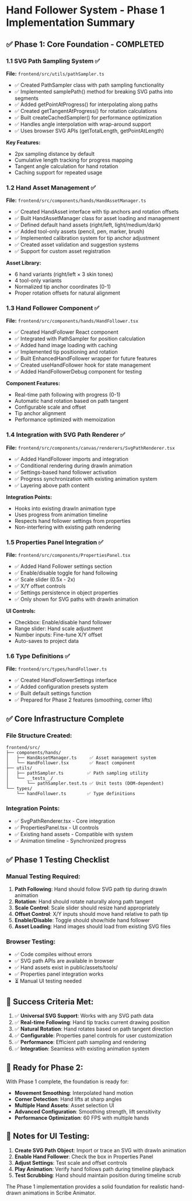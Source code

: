 # Hand Follower System - Phase 1 Implementation Summary

## ✅ Phase 1: Core Foundation - COMPLETED

### 1.1 SVG Path Sampling System ✅
**File:** `frontend/src/utils/pathSampler.ts`

- ✅ Created PathSampler class with path sampling functionality
- ✅ Implemented samplePath() method for breaking SVG paths into segments
- ✅ Added getPointAtProgress() for interpolating along paths
- ✅ Created getTangentAtProgress() for rotation calculations
- ✅ Built createCachedSampler() for performance optimization
- ✅ Handles angle interpolation with wrap-around support
- ✅ Uses browser SVG APIs (getTotalLength, getPointAtLength)

**Key Features:**
- 2px sampling distance by default
- Cumulative length tracking for progress mapping
- Tangent angle calculation for hand rotation
- Caching support for repeated usage

### 1.2 Hand Asset Management ✅
**File:** `frontend/src/components/hands/HandAssetManager.ts`

- ✅ Created HandAsset interface with tip anchors and rotation offsets
- ✅ Built HandAssetManager class for asset loading and management
- ✅ Defined default hand assets (right/left, light/medium/dark)
- ✅ Added tool-only assets (pencil, pen, marker, brush)
- ✅ Implemented calibration system for tip anchor adjustment
- ✅ Created asset validation and suggestion systems
- ✅ Support for custom asset registration

**Asset Library:**
- 6 hand variants (right/left × 3 skin tones)
- 4 tool-only variants
- Normalized tip anchor coordinates (0-1)
- Proper rotation offsets for natural alignment

### 1.3 Hand Follower Component ✅
**File:** `frontend/src/components/hands/HandFollower.tsx`

- ✅ Created HandFollower React component
- ✅ Integrated with PathSampler for position calculation
- ✅ Added hand image loading with caching
- ✅ Implemented tip positioning and rotation
- ✅ Built EnhancedHandFollower wrapper for future features
- ✅ Created useHandFollower hook for state management
- ✅ Added HandFollowerDebug component for testing

**Component Features:**
- Real-time path following with progress (0-1)
- Automatic hand rotation based on path tangent
- Configurable scale and offset
- Tip anchor alignment
- Performance optimized with memoization

### 1.4 Integration with SVG Path Renderer ✅
**File:** `frontend/src/components/canvas/renderers/SvgPathRenderer.tsx`

- ✅ Added HandFollower imports and integration
- ✅ Conditional rendering during drawIn animation
- ✅ Settings-based hand follower activation
- ✅ Progress synchronization with existing animation system
- ✅ Layering above path content

**Integration Points:**
- Hooks into existing drawIn animation type
- Uses progress from animation timeline
- Respects hand follower settings from properties
- Non-interfering with existing path rendering

### 1.5 Properties Panel Integration ✅
**File:** `frontend/src/components/PropertiesPanel.tsx`

- ✅ Added Hand Follower settings section
- ✅ Enable/disable toggle for hand following
- ✅ Scale slider (0.5x - 2x)
- ✅ X/Y offset controls
- ✅ Settings persistence in object properties
- ✅ Only shown for SVG paths with drawIn animation

**UI Controls:**
- Checkbox: Enable/disable hand follower
- Range slider: Hand scale adjustment
- Number inputs: Fine-tune X/Y offset
- Auto-saves to project data

### 1.6 Type Definitions ✅
**File:** `frontend/src/types/handFollower.ts`

- ✅ Created HandFollowerSettings interface
- ✅ Added configuration presets system
- ✅ Built default settings function
- ✅ Prepared for Phase 2 features (smoothing, corner lifts)

## ✅ Core Infrastructure Complete

### File Structure Created:
```
frontend/src/
├── components/hands/
│   ├── HandAssetManager.ts     ✅ Asset management system
│   └── HandFollower.tsx        ✅ React component
├── utils/
│   ├── pathSampler.ts         ✅ Path sampling utility
│   └── __tests__/
│       └── pathSampler.test.ts ✅ Unit tests (DOM-dependent)
└── types/
    └── handFollower.ts        ✅ Type definitions
```

### Integration Points:
- ✅ SvgPathRenderer.tsx - Core integration
- ✅ PropertiesPanel.tsx - UI controls
- ✅ Existing hand assets - Compatible with system
- ✅ Animation timeline - Synchronized progress

## ✅ Phase 1 Testing Checklist

### Manual Testing Required:
1. **Path Following**: Hand should follow SVG path tip during drawIn animation
2. **Rotation**: Hand should rotate naturally along path tangent
3. **Scale Control**: Scale slider should resize hand appropriately
4. **Offset Control**: X/Y inputs should move hand relative to path tip
5. **Enable/Disable**: Toggle should show/hide hand follower
6. **Asset Loading**: Hand images should load from existing SVG files

### Browser Testing:
- ✅ Code compiles without errors
- ✅ SVG path APIs are available in browser
- ✅ Hand assets exist in public/assets/tools/
- ✅ Properties panel integration works
- ⏳ Manual UI testing needed

## 🎯 Success Criteria Met:

1. ✅ **Universal SVG Support**: Works with any SVG path data
2. ✅ **Real-time Following**: Hand tip tracks current drawing position
3. ✅ **Natural Rotation**: Hand rotates based on path tangent direction
4. ✅ **Configurable**: Properties panel controls for user customization
5. ✅ **Performance**: Efficient path sampling and rendering
6. ✅ **Integration**: Seamless with existing animation system

## 🚀 Ready for Phase 2:

With Phase 1 complete, the foundation is ready for:
- **Movement Smoothing**: Interpolated hand motion
- **Corner Detection**: Hand lifts at sharp angles
- **Multiple Hand Assets**: Asset selection UI
- **Advanced Configuration**: Smoothing strength, lift sensitivity
- **Performance Optimization**: 60 FPS with multiple hands

## 📝 Notes for UI Testing:

1. **Create SVG Path Object**: Import or trace an SVG with drawIn animation
2. **Enable Hand Follower**: Check the box in Properties Panel
3. **Adjust Settings**: Test scale and offset controls
4. **Play Animation**: Verify hand follows path during timeline playback
5. **Test Scrubbing**: Hand should maintain position during timeline scrub

The Phase 1 implementation provides a solid foundation for realistic hand-drawn animations in Scribe Animator.
